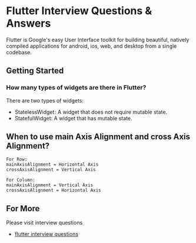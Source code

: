 # Flutter Interview Questions & Answers

Flutter is Google's easy User Interface toolkit for building beautiful, natively compiled applications for android, ios, web, and desktop from a single codebase.

## Getting Started

### How many types of widgets are there in Flutter?

There are two types of widgets:
* StatelessWidget : A widget that does not require mutable state.
* StatefulWidget: A widget that has mutable state.



## When to use main Axis Alignment and cross Axis Alignment?

`````
For Row:
mainAxisAlignment = Horizontal Axis
crossAxisAlignment = Vertical Axis

For Column:
mainAxisAlignment = Vertical Axis
crossAxisAlignment = Horizontal Axis
`````

## For More

Please visit interview questions
* [flutter interview questions](https://www.interviewquestions.app/flutter-interview-questions-answers-2021/)
